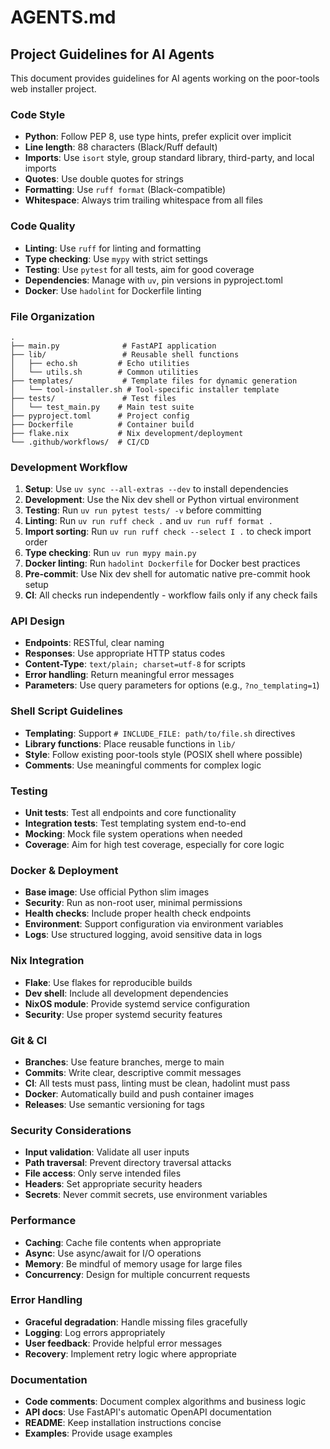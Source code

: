 # AGENTS.md

## Project Guidelines for AI Agents

This document provides guidelines for AI agents working on the poor-tools web installer project.

### Code Style

- **Python**: Follow PEP 8, use type hints, prefer explicit over implicit
- **Line length**: 88 characters (Black/Ruff default)
- **Imports**: Use `isort` style, group standard library, third-party, and local imports
- **Quotes**: Use double quotes for strings
- **Formatting**: Use `ruff format` (Black-compatible)
- **Whitespace**: Always trim trailing whitespace from all files

### Code Quality

- **Linting**: Use `ruff` for linting and formatting
- **Type checking**: Use `mypy` with strict settings
- **Testing**: Use `pytest` for all tests, aim for good coverage
- **Dependencies**: Manage with `uv`, pin versions in pyproject.toml
- **Docker**: Use `hadolint` for Dockerfile linting

### File Organization

```
.
├── main.py              # FastAPI application
├── lib/                 # Reusable shell functions
│   ├── echo.sh         # Echo utilities
│   └── utils.sh        # Common utilities
├── templates/           # Template files for dynamic generation
│   └── tool-installer.sh # Tool-specific installer template
├── tests/               # Test files
│   └── test_main.py    # Main test suite
├── pyproject.toml      # Project config
├── Dockerfile          # Container build
├── flake.nix           # Nix development/deployment
└── .github/workflows/  # CI/CD
```

### Development Workflow

1. **Setup**: Use `uv sync --all-extras --dev` to install dependencies
2. **Development**: Use the Nix dev shell or Python virtual environment
3. **Testing**: Run `uv run pytest tests/ -v` before committing
4. **Linting**: Run `uv run ruff check .` and `uv run ruff format .`
5. **Import sorting**: Run `uv run ruff check --select I .` to check import order
6. **Type checking**: Run `uv run mypy main.py`
7. **Docker linting**: Run `hadolint Dockerfile` for Docker best practices
8. **Pre-commit**: Use Nix dev shell for automatic native pre-commit hook setup
9. **CI**: All checks run independently - workflow fails only if any check fails

### API Design

- **Endpoints**: RESTful, clear naming
- **Responses**: Use appropriate HTTP status codes
- **Content-Type**: `text/plain; charset=utf-8` for scripts
- **Error handling**: Return meaningful error messages
- **Parameters**: Use query parameters for options (e.g., `?no_templating=1`)

### Shell Script Guidelines

- **Templating**: Support `# INCLUDE_FILE: path/to/file.sh` directives
- **Library functions**: Place reusable functions in `lib/`
- **Style**: Follow existing poor-tools style (POSIX shell where possible)
- **Comments**: Use meaningful comments for complex logic

### Testing

- **Unit tests**: Test all endpoints and core functionality
- **Integration tests**: Test templating system end-to-end
- **Mocking**: Mock file system operations when needed
- **Coverage**: Aim for high test coverage, especially for core logic

### Docker & Deployment

- **Base image**: Use official Python slim images
- **Security**: Run as non-root user, minimal permissions
- **Health checks**: Include proper health check endpoints
- **Environment**: Support configuration via environment variables
- **Logs**: Use structured logging, avoid sensitive data in logs

### Nix Integration

- **Flake**: Use flakes for reproducible builds
- **Dev shell**: Include all development dependencies
- **NixOS module**: Provide systemd service configuration
- **Security**: Use proper systemd security features

### Git & CI

- **Branches**: Use feature branches, merge to main
- **Commits**: Write clear, descriptive commit messages
- **CI**: All tests must pass, linting must be clean, hadolint must pass
- **Docker**: Automatically build and push container images
- **Releases**: Use semantic versioning for tags

### Security Considerations

- **Input validation**: Validate all user inputs
- **Path traversal**: Prevent directory traversal attacks
- **File access**: Only serve intended files
- **Headers**: Set appropriate security headers
- **Secrets**: Never commit secrets, use environment variables

### Performance

- **Caching**: Cache file contents when appropriate
- **Async**: Use async/await for I/O operations
- **Memory**: Be mindful of memory usage for large files
- **Concurrency**: Design for multiple concurrent requests

### Error Handling

- **Graceful degradation**: Handle missing files gracefully
- **Logging**: Log errors appropriately
- **User feedback**: Provide helpful error messages
- **Recovery**: Implement retry logic where appropriate

### Documentation

- **Code comments**: Document complex algorithms and business logic
- **API docs**: Use FastAPI's automatic OpenAPI documentation
- **README**: Keep installation instructions concise
- **Examples**: Provide usage examples
